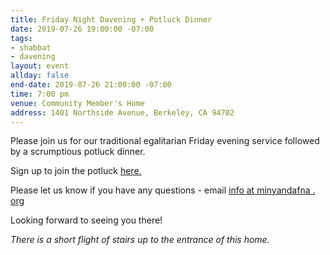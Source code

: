 ```yaml
---
title: Friday Night Davening + Potluck Dinner
date: 2019-07-26 19:00:00 -07:00
tags:
- shabbat
- davening
layout: event
allday: false
end-date: 2019-07-26 21:00:00 -07:00
time: 7:00 pm
venue: Community Member's Home
address: 1401 Northside Avenue, Berkeley, CA 94702
---
```


Please join us for our traditional egalitarian Friday evening service followed by a scrumptious potluck dinner. 

Sign up to join the potluck [here.](https://docs.google.com/spreadsheets/d/1vbTawkVFb44jVcGbSi4wozxLsCpVxMeQF5wfvJsPrbg/edit?usp=sharing)

Please let us know if you have any questions - email [info at minyandafna . org](mailto:info@minyandafna.org)

Looking forward to seeing you there! 


_There is a short flight of stairs up to the entrance of this home._
